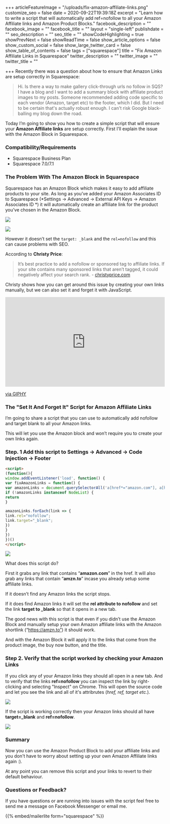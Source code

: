 +++
articleFeatureImage = "/uploads/fix-amazon-affiliate-links.png"
customize_seo = false
date = 2020-09-22T19:39:18Z
excerpt = "Learn how to write a script that will automatically add ref=nofollow to all your Amazon Affiliate links and Amazon Product Blocks."
facebook_description = ""
facebook_image = ""
facebook_title = ""
layout = "single-left"
publishdate = ""
seo_description = ""
seo_title = ""
showCodeHighlighting = true
showPrevNext = false
showReadTime = false
show_article_options = false
show_custom_social = false
show_large_twitter_card = false
show_table_of_contents = false
tags = ["squarespace"]
title = "Fix Amazon Affiliate Links in Squarespace"
twitter_description = ""
twitter_image = ""
twitter_title = ""

+++
Recently there was a question about how to ensure that Amazon Links are setup correctly in Squarespace:

> Hi. Is there a way to make gallery click-through urls no follow in SQS? I have a blog and I want to add a summary block with affiliate product images to my posts. Someone recommended adding code specific to each vendor (Amazon, target etc) to the footer, which I did. But I need to be certain that's actually robust enough. I can't risk Google black-balling my blog down the road.

Today I’m going to show you how to create a simple script that will ensure your **Amazon Affiliate links** are setup correctly. First I'll explain the issue with the Amazon Block in Squarespace.

### Compatibility/Requirements

* Squarespace Business Plan
* Squarespace 7.0/7.1

### The Problem With The Amazon Block in Squarespace

Squarespace has an Amazon Block which makes it easy to add affiliate products to your site. As long as you’ve added your Amazon Associates ID to Squarespace (*Settings -> Advanced -> External API Keys -> Amazon Associates ID *) it will automatically create an affiliate link for the product you’ve chosen in the Amazon Block.

![](/uploads/add-amazon-associates-id-2x.png)

![](/uploads/amazon-product-block-2x.png)

However it doesn’t set the `target: _blank` and the `rel=nofollow` and this can cause problems with SEO.

According to **Christy Price**:

> It’s best practice to add a nofollow or sponsored tag to affiliate links. If your site contains many sponsored links that aren’t tagged, it could negatively affect your search rank. - [christyprice.com](https://christyprice.com/squarespace-tips-tricks/how-to-add-affiliate-links-in-squarespace)

Christy shows how you can get around this issue by creating your own links manually, but we can also set it and forget it with JavaScript.

<div style="width:100%;height:0;padding-bottom:56%;position:relative;"><iframe src="https://giphy.com/embed/1hMjJILpxoWpQad37L" width="100%" height="100%" style="position:absolute" frameBorder="0" class="giphy-embed" allowFullScreen></iframe></div><p><a href="https://giphy.com/gifs/billy-mayes-1hMjJILpxoWpQad37L">via GIPHY</a></p>

### The "Set It And Forget It" Script for Amazon Affiliate Links

I’m going to share a script that you can use to automatically add nofollow and target blank to all your Amazon links.

This will let you use the Amazon block and won’t require you to create your own links again.

### Step. 1 Add this script to Settings -> Advanced -> Code Injection -> Footer

```html
<script>
(function(){
window.addEventListener('load', function() {
var fixAmazonLinks = function() {
var amazonLinks = document.querySelectorAll('a[href*="amazon.com"], a[href*="amzn.to"]');
if (!amazonLinks instanceof NodeList) {
return
}

amazonLinks.forEach(link => {
link.rel="nofollow"; 
link.target="_blank";
})
} 
})
})()
</script>
```

![](/uploads/amazon-links-in-script-2x.png)

What does this script do?

First it grabs any link that contains “**amazon.com**” in the href. It will also grab any links that contain “**amzn.to**” incase you already setup some affiliate links.

If it doesn’t find any Amazon links the script stops.

If it does find Amazon links it will set the **rel attribute to nofollow** and set the link **target to _blank** so that it opens in a new tab.

The good news with this script is that even if you didn’t use the Amazon Block and manually setup your own Amazon affiliate links with the Amazon shortlink (“https://amzn.to”) it should work.

And with the Amazon Block it will apply it to the links that come from the product image, the buy now button, and the title.

### Step 2. Verify that the script worked by checking your Amazon Links

If you click any of your Amazon links they should all open in a new tab. And to verify that the links **ref=nofollow** you can inspect the link by right-clicking and selecting "Inspect" on Chrome. This will open the source code and let you see the link and all of it's attribrutes (_href, ref, target etc._).

![](/uploads/inspect-element.png)

If the script is working correctly then your Amazon links should all have **target=_blank** and **ref=nofollow**.

![](/uploads/verify-referrer-copy.png)

### Summary

Now you can use the Amazon Product Block to add your affiliate links and you don't have to worry about setting up your own Amazon Affiliate links again :).

At any point you can remove this script and your links to revert to their default behaviour.

### Questions or Feedback?

If you have questions or are running into issues with the script feel free to send me a message on Facebook Messenger or email me.

{{% embed/mailerlite form="squarespace" %}}